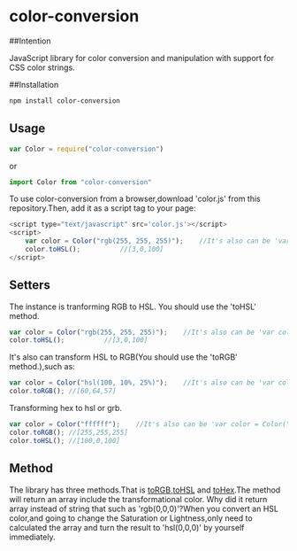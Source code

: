 # color-conversion

##Intention

JavaScript library for color conversion and manipulation with support for CSS color strings.

##Installation

```sh
npm install color-conversion
```

## Usage

```js
var Color = require("color-conversion")
```
or
```js
import Color from "color-conversion"
```
To use color-conversion from a browser,download 'color.js' from this repository.Then, add it as a script tag to your page:
```js
<script type="text/javascript" src='color.js'></script>
<script>
    var color = Color("rgb(255, 255, 255)");	//It's also can be 'var color = Color("255, 255, 255")';
    color.toHSL();  		//[3,0,100]
</script>
```

## Setters

The instance is tranforming RGB to HSL. You should use the 'toHSL' method.
```js
var color = Color("rgb(255, 255, 255)");  	//It's also can be 'var color = Color("255, 255, 255")';
color.toHSL();  		//[3,0,100]
```
It's also can transform HSL to RGB(You should use the 'toRGB' method.),such as:
```js
var color = Color("hsl(100, 10%, 25%)");	//It's also can be 'var color = Color("100, 10%, 25%")';
color.toRGB(); //[60,64,57]
```
Transforming hex to hsl or grb.
```js
var color = Color("ffffff");	//It's also can be 'var color = Color("#ffffff")';
color.toRGB(); //[255,255,255]
color.toHSL(); //[100,0,100]
```


## Method
The library has three methods.That is [toRGB](),[toHSL]() and [toHex]().The method will return an array include the transformational color. Why did it return array instead of string that such as 'rgb(0,0,0)'?When you convert an HSL color,and going to change the Saturation or Lightness,only need to calculated the array and turn the result to 'hsl(0,0,0)' by yourself immediately.